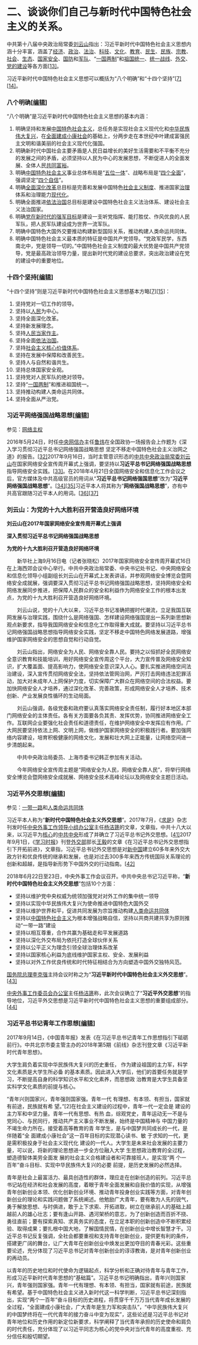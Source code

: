 # 二、谈谈你们自己与新时代中国特色社会主义的关系。

中共第十八届中央政治局常委[刘云山](https://zh.wikipedia.org/wiki/刘云山)指出：习近平新时代中国特色社会主义思想内涵十分丰富，涵盖了[经济](https://zh.wikipedia.org/wiki/中国经济)、[政治](https://zh.wikipedia.org/wiki/中国政治)、[法治](https://zh.wikipedia.org/wiki/中华人民共和国法律)、[科技](https://zh.wikipedia.org/wiki/中国科学史)、[文化](https://zh.wikipedia.org/wiki/中华文化)、[教育](https://zh.wikipedia.org/wiki/中国教育)、[民生](https://zh.wikipedia.org/wiki/人类生活)、[民族](https://zh.wikipedia.org/wiki/民族)、[宗教](https://zh.wikipedia.org/wiki/宗教)、[社会](https://zh.wikipedia.org/wiki/社会)、[生态](https://zh.wikipedia.org/wiki/生态学)、[国家安全](https://zh.wikipedia.org/wiki/國家安全)、[国防](https://zh.wikipedia.org/wiki/国防和军队现代化建设“三步走”战略)和[军队](https://zh.wikipedia.org/wiki/軍隊)、“[一国两制](https://zh.wikipedia.org/wiki/一国两制)”和[祖国统一](https://zh.wikipedia.org/wiki/中国统一)、[统一战线](https://zh.wikipedia.org/wiki/统一战线)、[外交](https://zh.wikipedia.org/wiki/中华人民共和国外交)、[党的建设](https://zh.wikipedia.org/wiki/党建读物出版社)等各方面[[13\]](https://zh.wikipedia.org/wiki/习近平新时代中国特色社会主义思想#cite_note-13)。

习近平新时代中国特色社会主义思想可以概括为“八个明确”和“十四个坚持”[[7\]](https://zh.wikipedia.org/wiki/习近平新时代中国特色社会主义思想#cite_note-十九大报告-7)[[14\]](https://zh.wikipedia.org/wiki/习近平新时代中国特色社会主义思想#cite_note-14)。

### 八个明确[[编辑](https://zh.wikipedia.org/w/index.php?title=习近平新时代中国特色社会主义思想&action=edit&section=2)]

“八个明确”是习近平新时代中国特色社会主义思想的基本内涵：

1. 明确坚持和发展[中国特色社会主义](https://zh.wikipedia.org/wiki/中国特色社会主义)，总任务是实现社会主义现代化和[中华民族伟大复兴](https://zh.wikipedia.org/wiki/中华民族伟大复兴)，在[全面建成小康社会](https://zh.wikipedia.org/wiki/小康)的基础上，分两步走在本世纪中叶建成富强民主文明和谐美丽的社会主义现代化强国。
2. 明确新时代中国社会主要矛盾是人民日益增长的美好生活需要和不平衡不充分的发展之间的矛盾，必须坚持以人民为中心的发展思想，不断促进人的全面发展、全体人民[共同富裕](https://zh.wikipedia.org/wiki/共同富裕)。
3. 明确[中国特色社会主义](https://zh.wikipedia.org/wiki/中国特色社会主义)事业总体布局是“[五位一体](https://zh.wikipedia.org/wiki/「五位一體」總體布局)”、战略布局是“[四个全面](https://zh.wikipedia.org/wiki/“四个全面”战略布局)”，强调坚定“[四个自信](https://zh.wikipedia.org/wiki/四个自信)”。
4. 明确[全面深化改革](https://zh.wikipedia.org/wiki/中共中央关于全面深化改革若干重大问题的决定)总目标是完善和发展中国特色[社会主义制度](https://zh.wikipedia.org/wiki/社会主义)、推进国家[治理](https://zh.wikipedia.org/wiki/治理)体系和治理能力[现代化](https://zh.wikipedia.org/wiki/现代化)。
5. 明确全面推进[依法治国](https://zh.wikipedia.org/wiki/以法而治)总目标是建设中国特色社会主义法治体系、建设社会主义法治国家。
6. 明确[党在新时代的强军目标](https://zh.wikipedia.org/wiki/党在新形势下的强军目标)是建设一支听党指挥、能打胜仗、作风优良的人民军队，把人民军队建设成为世界一流军队。
7. 明确中国特色大国外交要推动构建新型国际关系，推动构建人类命运共同体。
8. 明确中国特色社会主义最本质的特征是中国共产党领导。“党政军民学，东西南北中，党是领导一切的。”中国特色社会主义制度的最大优势是中国共产党领导，党是最高政治领导力量，提出新时代党的建设总要求，突出政治建设在党的建设中的重要地位。

### 十四个坚持[[编辑](https://zh.wikipedia.org/w/index.php?title=习近平新时代中国特色社会主义思想&action=edit&section=3)]

“十四个坚持”则是习近平新时代中国特色社会主义思想基本方略[[7\]](https://zh.wikipedia.org/wiki/习近平新时代中国特色社会主义思想#cite_note-十九大报告-7)[[15\]](https://zh.wikipedia.org/wiki/习近平新时代中国特色社会主义思想#cite_note-15)：

1. 坚持党对一切工作的领导。
2. 坚持以[人民](https://zh.wikipedia.org/wiki/人民)为中心。
3. 坚持全面深化改革。
4. 坚持新发展理念。
5. 坚持[人民当家作主](https://zh.wikipedia.org/wiki/人民当家作主)。
6. 坚持全面[依法治国](https://zh.wikipedia.org/wiki/以法而治)。
7. 坚持[社会主义核心价值体系](https://zh.wikipedia.org/wiki/社会主义核心价值体系)。
8. 坚持在发展中保障和改善民生。
9. 坚持人与自然和谐共生。
10. 坚持总体国家安全观。
11. 坚持党对人民军队的绝对领导。
12. 坚持“[一国两制](https://zh.wikipedia.org/wiki/一国两制)”和推进祖国统一。
13. 坚持推动构建人类命运共同体。
14. 坚持全面从严治党。

### 习近平网络强国战略思想[[编辑](https://zh.wikipedia.org/w/index.php?title=习近平新时代中国特色社会主义思想&action=edit&section=9)]

参见：[网络主权](https://zh.wikipedia.org/wiki/网络主权)

2016年5月24日，时任[中央网信办](https://zh.wikipedia.org/wiki/中央网络安全和信息化委员会办公室)主任[鲁炜](https://zh.wikipedia.org/wiki/鲁炜)在全国政协一场报告会上作题为《深入学习贯彻习近平总书记网络强国战略思想 坚定不移走中国特色社会主义治网之道》的报告。[[32\]](https://zh.wikipedia.org/wiki/习近平新时代中国特色社会主义思想#cite_note-32)2017年9月16日，当时主管意识形态的[中共中央政治局常委](https://zh.wikipedia.org/wiki/中国共产党中央政治局常务委员会)[刘云山](https://zh.wikipedia.org/wiki/劉雲山)在国家网络安全宣传周开幕式上强调，要坚持以**习近平总书记网络强国战略思想**指导网络安全实践。[[33\]](https://zh.wikipedia.org/wiki/习近平新时代中国特色社会主义思想#cite_note-33)。在2018年4月21日全国网络安全和信息化工作会议之后，官方媒体及中共高级官员的用词从“**习近平总书记网络强国思想**”改为“**习近平网络强国战略思想**”。[[34\]](https://zh.wikipedia.org/wiki/习近平新时代中国特色社会主义思想#cite_note-34)[[35\]](https://zh.wikipedia.org/wiki/习近平新时代中国特色社会主义思想#cite_note-35)习近平本人将其称为“**网络强国战略思想**”，亦有中共高官跟随习近平本人的用词。[[36\]](https://zh.wikipedia.org/wiki/习近平新时代中国特色社会主义思想#cite_note-36)[[37\]](https://zh.wikipedia.org/wiki/习近平新时代中国特色社会主义思想#cite_note-37)

### 刘云山：为党的十九大胜利召开营造良好网络环境

**刘云山在2017年国家网络安全宣传周开幕式上强调**

**深入贯彻习近平总书记网络强国战略思想**

**为党的十九大胜利召开营造良好网络环境**

　　新华社上海9月16日电（记者张晓松）2017年国家网络安全宣传周开幕式16日在上海西郊会议中心举行。中共中央政治局常委、中央书记处书记、中央网络安全和信息化领导小组副组长刘云山在开幕式上发表讲话，并参观网络安全博览会暨网络安全成就展，强调要深入贯彻习近平总书记网络强国战略思想，坚持网络安全和网络发展同步推进，把保障人民群众的安全和利益作为网络安全工作的根本出发点，为党的十九大胜利召开营造良好网络环境。

　　刘云山说，党的十八大以来，习近平总书记准确把握时代潮流，立足我国互联网发展与治理实践，围绕什么是网络强国、怎样建设网络强国提出一系列新思想新观点新要求，指导我国网络安全和信息化工作取得重大成就。要坚持以习近平总书记网络强国战略思想指导网络安全实践，坚定不移走中国特色网络发展道路，增强维护国家网络安全的思想自觉和行动自觉。

　　刘云山指出，网络安全为人民、网络安全靠人民。要持之以恒抓好全民网络安全意识教育和技能培训，用好网络安全宣传周这个平台，大力宣传普及网络安全知识，扩大覆盖面、提高影响力，使网络安全意识深入人心。要扎实推进网络空间法治建设，深入宣传贯彻网络安全法，坚持依法管网治网，严厉打击网络违法犯罪活动，加大对未成年人上网保护力度，切实保障广大群众在网络空间的合法权益。要加快网络安全人才培养，通过深化改革、完善政策，形成网络安全人才培养、技术创新、产业发展良性循环的生动局面。

　　刘云山强调，各级党委和政府要认真落实网络安全责任制，履行好本地区本部门网络安全的主体责任。各有关方面要各负其责、发挥优势，协同推进网络安全工作。互联网企业要强化社会责任和道德责任，在维护网络安全中发挥应有作用。广大网民要坚持依法上网、文明上网，做维护国家网络安全的积极践行者。要加强网络内容建设，培育积极健康的网络文化，发展和壮大网上正能量，让网络空间进一步清朗起来。

　　中共中央政治局委员、上海市委书记韩正参加有关活动。

　　今年网络安全宣传周主题是“网络安全为人民，网络安全靠人民”，将举行网络安全博览会暨网络安全成就展、网络安全技术高峰论坛以及网络安全主题日活动。

### 习近平外交思想[[编辑](https://zh.wikipedia.org/w/index.php?title=习近平新时代中国特色社会主义思想&action=edit&section=11)]

参见：[一带一路](https://zh.wikipedia.org/wiki/一带一路)和[人类命运共同体](https://zh.wikipedia.org/wiki/人类命运共同体)

习近平本人称为“**新时代中国特色社会主义外交思想**”。2017年7月，《[求是](https://zh.wikipedia.org/wiki/求是)》杂志刊发时任[中央外事工作领导小组办公室](https://zh.wikipedia.org/wiki/中央外事工作委员会办公室)主任[杨洁篪](https://zh.wikipedia.org/wiki/杨洁篪)的文章，文章指，中共十八大以来，以习近平为[核心](https://zh.wikipedia.org/wiki/以习近平同志为核心的党中央)的[中共中央](https://zh.wikipedia.org/wiki/中国共产党中央委员会)形成了并确立了习近平总书记外交思想。[[41\]](https://zh.wikipedia.org/wiki/习近平新时代中国特色社会主义思想#cite_note-41)2017年9月1日，《[学习时报](https://zh.wikipedia.org/wiki/學習時報)》刊登[外交部](https://zh.wikipedia.org/wiki/中华人民共和国外交部)部长[王毅](https://zh.wikipedia.org/wiki/王毅)的文章《在习近平总书记外交思想指引下开拓前进》，文章指，习近平总书记外交思想是对[新中国](https://zh.wikipedia.org/wiki/中华人民共和国)建立60多年来外交大政方针和优良传统的继承和发展，也是对过去300多年来西方传统国际关系理论的创新和超越，是指导新形势下中国外交的行动指南。[[42\]](https://zh.wikipedia.org/wiki/习近平新时代中国特色社会主义思想#cite_note-42)

2018年6月22日至23日，中央外事工作会议召开。中共中央总书记习近平称，“**新时代中国特色社会主义外交思想**”包括10个方面：

- 坚持以维护党中央权威为统领加强党对对外工作的集中统一领导
- 坚持以实现中华民族伟大复兴为使命推进中国特色大国外交
- 坚持以维护世界和平，促进共同发展为宗旨推动构建[人类命运共同体](https://zh.wikipedia.org/wiki/人類命運共同體)
- 坚持以[中国特色社会主义](https://zh.wikipedia.org/wiki/中國特色社會主義)为根本增强战略自信，坚持以共商共建共享为原则推动“一带一路”建设
- 坚持以相互尊重，合作共赢为基础走和平发展道路
- 坚持以深化外交布局为依托打造全球伙伴关系
- 坚持以公平正义为理念引领全球治理体系改革
- 坚持以国家核心利益为底线维护国家主权、安全、发展利益
- 坚持以对外工作优良传统和时代特征相结合为方向塑造中国外交独特风范。

[国务院总理](https://zh.wikipedia.org/wiki/中華人民共和國國務院總理)[李克强](https://zh.wikipedia.org/wiki/李克強)主持会议时称之为“**习近平新时代中国特色社会主义外交思想**”。[[43\]](https://zh.wikipedia.org/wiki/习近平新时代中国特色社会主义思想#cite_note-43)

[中央外事工作委员会办公室](https://zh.wikipedia.org/wiki/中央外事工作委员会办公室)主任[杨洁篪](https://zh.wikipedia.org/wiki/杨洁篪)称，此次会议确立了“**习近平外交思想**”的指导地位，习近平外交思想是习近平新时代中国特色社会主义思想的重要组成部分。[[44\]](https://zh.wikipedia.org/wiki/习近平新时代中国特色社会主义思想#cite_note-44)

### 习近平总书记青年工作思想[[编辑](https://zh.wikipedia.org/w/index.php?title=习近平新时代中国特色社会主义思想&action=edit&section=12)]

2017年9月14日，《中国青年报》发表《在习近平总书记青年工作思想指引下砥砺前行》。中共北京市委主管主办的2018年第5期《前线》杂志刊登文章《习近平新时代青年思想》。

大学生肩负着实现中华民族伟大复兴的历史重任， 作为建设祖国的主力军，科学文化素质是大学生所必备 的基本素质。因此进入大学后，他们的首要任务就是学 习，不断提高自身的科学知识水平和文化素养，而思想政 治教育是大学生具备坚实科学文化素质的前提与核心。

“青年兴则国家兴，青年强则国家强。青年一代 有理想、有本领、有担当，国家就有前途，民族就有希 望。”[2]在社会主义建设的过程中，青年一代一定会是 建设的主力军和中坚力量。青年一代有思想、有热 血，综观党史，青年运动无一不是与党同心、与民同行，推动共产主义事业不断发展，始终是中国精神与 中国力量的不竭生命力所在。接受着高等教育的青 年学生，是与中国梦共同成长的一代，是伴随着“全 面建成小康社会”这一百年目标的实现潜心读书、敏 于求知的一代，更是需积极投身于社会主义现代化 建设的一代人。大学生是未来社会发展的主要力 量，可以说，将新的理论思想进一步全方位融入大学 生思想政治教育的全过程，塑造德智体美劳全面发 展的社会主义合格建设者和可靠接班人，是实现“两 个一百年”奋斗目标、实现中华民族伟大复兴的必要 前提，是历史发展的必然选择。

青年是社会上最富活力、最具创造性的群体，理应走在创新创造的前列。习近平总书记站在经济和社会发展的高度，着眼于青年全面发展和自我价值的实现，从增强青年创新创业本领、优化创新创业环境、推动青年投身创业实践等方面，对青年创新创业的理论和实践问题做了系统阐述。他勉励广大青年，要有敢为人先的锐气，勇于解放思想、与时俱进，敢于上下求索、开拓进取，树立在继承前人的基础上超越前人的雄心壮志；要有逢山开路、遇河架桥的意志，为了创新创造而百折不挠、勇往直前；要有探索真知、求真务实的态度，在立足本职的创新创造中不断积累经验、取得成果；要扎根中国大地，了解国情民情，在创新创业中增长智慧才干。习近平总书记反复强调，全社会都要重视和支持青年创新创业，提供更有利的条件，搭建更广阔的舞台，让广大青年在创新创业中焕发出更加夺目的青春光彩。这些重要论述，充分体现了习近平总书记对青年创新创业的谆谆教诲，是对青年创新创业的再动员。

以青年的历史地位和时代使命为逻辑起点，科学分析和正确对待青年与青年工作，形成习近平新时代青年思想的“基础篇”。习近平总书记明确指出，青年兴则国家兴，青年强则国家强。青年一代有理想、有本领、有担当，国家就有前途，民族就有希望。基于中国特色社会主义进入新时代这一科学判断，习近平总书记深刻指出，实现“两个一百年”奋斗目标的历史进程，将贯穿千千万万当代青年成长发展的全过程，“全面建成小康社会，广大青年是生力军和突击队”，“中华民族伟大复兴的中国梦终将在一代代青年的接力奋斗中变为现实”，这些论述是习近平总书记对青年地位和历史作用的新定位新要求，科学阐释了当代青年承担的历史使命和肩负的时代责任，充分体现了以习近平同志为核心的党中央对当代青年的高度重视、充分信任和殷切期望。